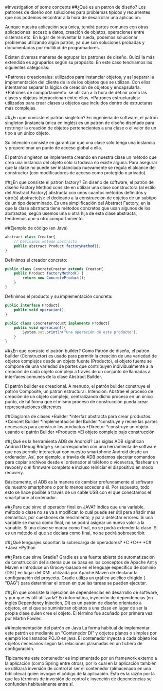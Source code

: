 #Investigation of some concepts
##¿Qué es un patron de diseño?
Los patrones de diseño son soluciones para problemas típicos y recurrentes que nos podemos encontrar a la hora de desarrollar una aplicación.

Aunque nuestra aplicación sea única, tendrá partes comunes con otras aplicaciones: acceso a datos, creación de objetos, operaciones entre sistemas etc. En lugar de reinventar la rueda, podemos solucionar problemas utilizando algún patrón, ya que son soluciones probadas y documentadas por multitud de programadores.

Existen diversas maneras de agrupar los patrones de diseño. Quizá la más extendida es agruparlos según su propósito. En este caso tendríamos las siguientes categorías:

*Patrones creacionales: utilizados para instanciar objetos, y así separar la implementación del cliente de la de los objetos que se utilizan. Con ellos intentamos separar la lógica de creación de objetos y encapsularla.
*Patrones de comportamiento: se utilizan a la hora de definir como las clases y objetos interaccionan entre ellos.
*Patrones estructurales: utilizados para crear clases u objetos que incluidos dentro de estructuras más complejas.

##¿En que consiste el patrón singleton?
En ingeniería de software, el patrón singleton (instancia única en inglés) es un patrón de diseño diseñado para restringir la creación de objetos pertenecientes a una clase o el valor de un tipo a un único objeto.

Su intención consiste en garantizar que una clase sólo tenga una instancia y proporcionar un punto de acceso global a ella.

El patrón singleton se implementa creando en nuestra clase un método que crea una instancia del objeto sólo si todavía no existe alguna. Para asegurar que la clase no puede ser instanciada nuevamente se regula el alcance del constructor (con modificadores de acceso como protegido o privado).

##¿En que consiste el patrón factory?
En diseño de software, el patrón de diseño Factory Method consiste en utilizar una clase constructora (al estilo del Abstract Factory) abstracta con unos cuantos métodos definidos y otro(s) abstracto(s): el dedicado a la construcción de objetos de un subtipo de un tipo determinado. Es una simplificación del Abstract Factory, en la que la clase abstracta tiene métodos concretos que usan algunos de los abstractos; según usemos una u otra hija de esta clase abstracta, tendremos uno u otro comportamiento.

##Ejemplo de código (en Java)
```javascript
abstract class Creator{
    // Definimos método abstracto
    public abstract Product factoryMethod();
}
```
Definimos el creador concreto:
```javascript
public class ConcreteCreator extends Creator{
    public Product factoryMethod() {
        return new ConcreteProduct();
    }
}
```
Definimos el producto y su implementación concreta:
```javascript
public interface Product{
    public void operacion();
}

public class ConcreteProduct implements Product{
    public void operacion(){
        System.out.println("Una operación de este producto");
    }
}
```
##¿En que consiste el patrón builder?
Como Patrón de diseño, el patrón builder (Constructor) es usado para permitir la creación de una variedad de objetos complejos desde un objeto fuente (Producto), el objeto fuente se compone de una variedad de partes que contribuyen individualmente a la creación de cada objeto complejo a través de un conjunto de llamadas a interfaces comunes de la clase Abstract Builder.

El patrón builder es creacional.
A menudo, el patrón builder construye el patrón Composite, un patrón estructural.
Intención: Abstrae el proceso de creación de un objeto complejo, centralizando dicho proceso en un único punto, de tal forma que el mismo proceso de construcción pueda crear representaciones diferentes.

##Diagrama de clases
*Builder
	*interfaz abstracta para crear productos.
*Concret Builder
	*implementación del Builder
	*construye y reúne las partes necesarias para construir los productos
*Director
	*construye un objeto usando el patrón Builder
*Producto
	*El objeto complejo bajo construcción

##¿Qué es la herramienta ADB de Android?
Las siglas ADB significan Android Debug Bridge y se corresponden con una herramienta de software que nos permite interactuar con nuestro smartphone Android desde un ordenador. Así, por ejemplo, a través de ADB podemos ejecutar comandos para copiar archivos desde el ordenador al teléfono o viceversa, flashear un revocery o el firmware completo e incluso reiniciar el dispositivo en modo recovery. 

Básicamente, el ADB es la manera de cambiar profundamente el software de nuestro smartphone o por lo menos acceder a él. Por supuesto, todo esto se hace posible a través de un cable USB con el que conectamos el smartphone al ordenador.

##¿Para que sirve el operador final en JAVA?
Indica que una variable, método o clase no se va a modificar, lo cuál puede ser útil para añadir más semántica, por cuestiones de rendimiento, y para detectar errores.
Si una variable se marca como final, no se podrá asignar un nuevo valor a la variable. Si una clase se marca como final, no se podrá extender la clase. Si es un método el que se declara como final, no se podrá sobreescribir.

##¿Qué lenguajes soportan la sobrecarga de operadores?
*C
*C++
*C#
*Java
*Python

##¿Para que sirve Gradle?
Gradle es una fuente abierta de automatización de construcción del sistema que se basa en los conceptos de Apache Ant y Maven e introduce un Groovy-basado en el lenguaje específico de dominio (DSL) en lugar del XML utilizada por Apache Maven de declarar la configuración del proyecto. Gradle utiliza un gráfico acíclico dirigido ( "DAG") para determinar el orden en que las tareas se pueden ejecutar.

##¿En que consiste la injección de dependencias en desarrollo de software, y por qué es útil utilizarla?
En informática, inyección de dependencias (en inglés Dependency Injection, DI) es un patrón de diseño orientado a objetos, en el que se suministran objetos a una clase en lugar de ser la propia clase quien cree el objeto. El término fue acuñado por primera vez por Martin Fowler.

##Implementación del patrón en Java
La forma habitual de implementar este patrón es mediante un "Contenedor DI" y objetos planos o simples por ejemplo los llamados POJO en java. El contenedor inyecta a cada objeto los objetos necesarios según las relaciones plasmadas en un fichero de configuración.

Típicamente este contenedor es implementado por un framework externo a la aplicación (como Spring entre otros), por lo cual en la aplicación también se utilizará inversión de control al ser el contenedor (almacenado en una biblioteca) quien invoque el código de la aplicación. Ésta es la razón por la que los términos de inversión de control e inyección de dependencias se confunden habitualmente entre sí.

